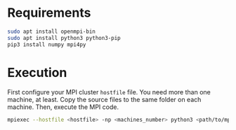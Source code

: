 # Requirements

```bash
sudo apt install openmpi-bin
sudo apt install python3 python3-pip
pip3 install numpy mpi4py
```

# Execution

First configure your MPI cluster `hostfile` file. You need more than one machine, at least.
Copy the source files to the same folder on each machine.
Then, execute the MPI code.

```bash
mpiexec --hostfile <hostfile> -np <machines_number> python3 <path/to/mpi_sort.py>
```